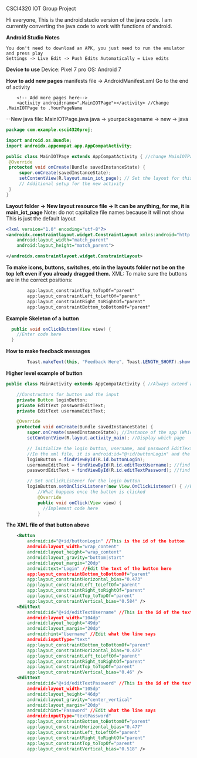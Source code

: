 CSCI4320 IOT Group Project

Hi everyone,
This is the android studio version of the java code.
I am currently converting the java code to work with functions of android.

**Android Studio Notes**
```
You don't need to download an APK, you just need to run the emulator and press play
Settings -> Live Edit -> Push Edits Automatically = Live edits 
```

**Device to use**
Device: Pixel 7 pro
OS: Android 7 

**How to add new pages**
manifests file -> AndroidManifest.xml
   Go to the end of activity
        </activity>

        <!-- Add more pages here-->
        <activity android:name=".MainIOTPage"></activity> //Change .MainIOTPage to .YourPageName
        
--New java file: MainIOTPage.java
   java -> yourpackagename -> new -> java
   ```java
package com.example.csci4320proj;

import android.os.Bundle;
import androidx.appcompat.app.AppCompatActivity;

public class MainIOTPage extends AppCompatActivity { //change MainIOTPage to yourfilename
    @Override
    protected void onCreate(Bundle savedInstanceState) {
        super.onCreate(savedInstanceState);
        setContentView(R.layout.main_iot_page); // Set the layout for this activity, and main_iot_page is what you change
        // Additional setup for the new activity
    }
}
```
**Layout folder -> New layout resource file -> It can be anything, for me, it is main_iot_page**
   Note: do not capitalize file names because it will not show 
   This is just the default layout
```xml
<?xml version="1.0" encoding="utf-8"?>
<androidx.constraintlayout.widget.ConstraintLayout xmlns:android="http://schemas.android.com/apk/res/android"
    android:layout_width="match_parent"
    android:layout_height="match_parent">

</androidx.constraintlayout.widget.ConstraintLayout>
```

**To make icons, buttons, switches, etc in the layouts folder not be on the top left even if you already dragged them.**
XML:
To make sure the buttons are in the correct positions:
```xml
        app:layout_constraintTop_toTopOf="parent"
        app:layout_constraintLeft_toLeftOf="parent"
        app:layout_constraintRight_toRightOf="parent"
        app:layout_constraintBottom_toBottomOf="parent"
```
**Example Skeleton of a button**
```java
  public void onClickButton(View view) {
    //Enter code here
  }
```

**How to make feedback messages**
```java
        Toast.makeText(this, "Feedback Here", Toast.LENGTH_SHORT).show();
```

**Higher level example of button**
```java
public class MainActivity extends AppCompatActivity { //Always extend an activity to AppCompatActivity

    //Constructors for button and the input
    private Button loginButton;
    private EditText passwordEditText;
    private EditText usernameEditText;

    @Override
    protected void onCreate(Bundle savedInstanceState) { 
        super.onCreate(savedInstanceState); //Instance of the app (Which page it is on)
        setContentView(R.layout.activity_main); //Display which page

        // Initialize the login button, username, and password EditText
        //In the xml file, it is android:id="@+id/buttonLogin" and the same button for the listener
        loginButton = findViewById(R.id.buttonLogin);
        usernameEditText = findViewById(R.id.editTextUsername); //find id in XML file
        passwordEditText = findViewById(R.id.editTextPassword); //find id in XML file

        // Set onClickListener for the login button
        loginButton.setOnClickListener(new View.OnClickListener() { //Waits for user to tap on button
            //What happens once the button is clicked
            @Override
            public void onClick(View view) {
              //Implement code here
            }
```

**The XML file of that button above**
```xml
    <Button
        android:id="@+id/buttonLogin" //This is the id of the button 
        android:layout_width="wrap_content"
        android:layout_height="wrap_content"
        android:layout_gravity="bottom|start"
        android:layout_margin="20dp"
        android:text="Login" //Edit the text of the button here
        app:layout_constraintBottom_toBottomOf="parent"
        app:layout_constraintHorizontal_bias="0.473"
        app:layout_constraintLeft_toLeftOf="parent"
        app:layout_constraintRight_toRightOf="parent"
        app:layout_constraintTop_toTopOf="parent"
        app:layout_constraintVertical_bias="0.584" />
    <EditText
        android:id="@+id/editTextUsername" //This is the id of the text
        android:layout_width="104dp"
        android:layout_height="49dp"
        android:layout_margin="20dp"
        android:hint="Username" //Edit what the line says
        android:inputType="text" 
        app:layout_constraintBottom_toBottomOf="parent"
        app:layout_constraintHorizontal_bias="0.475"
        app:layout_constraintLeft_toLeftOf="parent"
        app:layout_constraintRight_toRightOf="parent"
        app:layout_constraintTop_toTopOf="parent"
        app:layout_constraintVertical_bias="0.46" />
    <EditText
        android:id="@+id/editTextPassword" //This is the id of the text
        android:layout_width="105dp"
        android:layout_height="46dp"
        android:layout_gravity="center_vertical"
        android:layout_margin="20dp"
        android:hint="Password" //Edit what the line says
        android:inputType="textPassword"
        app:layout_constraintBottom_toBottomOf="parent"
        app:layout_constraintHorizontal_bias="0.477"
        app:layout_constraintLeft_toLeftOf="parent"
        app:layout_constraintRight_toRightOf="parent"
        app:layout_constraintTop_toTopOf="parent"
        app:layout_constraintVertical_bias="0.518" />
```

